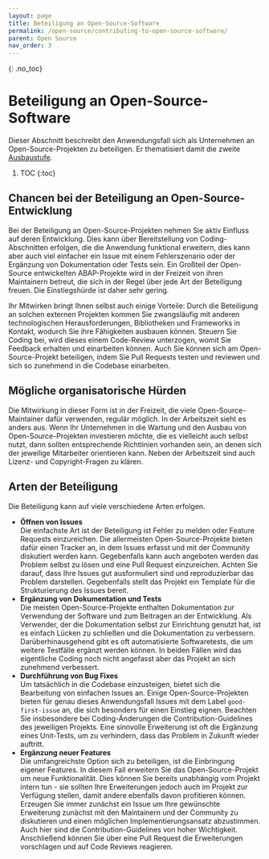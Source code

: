 ```yaml
---
layout: page
title: Beteiligung an Open-Source-Software
permalink: /open-source/contributing-to-open-source-software/
parent: Open Source
nav_order: 3
---
```


{: .no_toc}
# Beteiligung an Open-Source-Software

Dieser Abschnitt beschreibt den Anwendungsfall sich als Unternehmen an Open-Source-Projekten zu beteiligen. Er thematisiert damit die zweite [Ausbaustufe](/ABAP-Leitfaden/open-source/#ausbaustufen).

1. TOC
{:toc}

## Chancen bei der Beteiligung an Open-Source-Entwicklung

Bei der Beteiligung an Open-Source-Projekten nehmen Sie aktiv Einfluss auf deren Entwicklung. Dies kann über Bereitstellung von Coding-Abschnitten erfolgen, die die Anwendung funktional erweitern, dies kann aber auch viel einfacher ein Issue mit einem Fehlerszenario oder der Ergänzung von Dokumentation oder Tests sein. Ein Großteil der Open-Source entwickelten ABAP-Projekte wird in der Freizeit von ihren Maintainern betreut, die sich in der Regel über jede Art der Beteiligung freuen. Die Einstiegshürde ist daher sehr gering.

Ihr Mitwirken bringt Ihnen selbst auch einige Vorteile: Durch die Beteiligung an solchen externen Projekten kommen Sie zwangsläufig mit anderen technologischen Herausforderungen, Bibliotheken und Frameworks in Kontakt, wodurch Sie ihre Fähigkeiten ausbauen können. Steuern Sie Coding bei, wird dieses einem Code-Review unterzogen, womit Sie Feedback erhalten und einarbeiten können. Auch Sie können sich am Open-Source-Projekt beteiligen, indem Sie Pull Requests testen und reviewen und sich so zunehmend in die Codebase einarbeiten.

## Mögliche organisatorische Hürden

Die Mitwirkung in dieser Form ist in der Freizeit, die viele Open-Source-Maintainer dafür verwenden, regulär möglich. In der Arbeitszeit sieht es anders aus. Wenn Ihr Unternehmen in die Wartung und den Ausbau von Open-Source-Projekten investieren möchte, die es vielleicht auch selbst nutzt, dann sollten entsprechende Richtlinien vorhanden sein, an denen sich der jeweilige Mitarbeiter orientieren kann. Neben der Arbeitszeit sind auch Lizenz- und Copyright-Fragen zu klären.

## Arten der Beteiligung

Die Beteiligung kann auf viele verschiedene Arten erfolgen.

- __Öffnen von Issues__  
  Die einfachste Art ist der Beteiligung ist Fehler zu melden oder Feature Requests einzureichen. Die allermeisten Open-Source-Projekte bieten dafür einen Tracker an, in dem Issues erfasst und mit der Community diskutiert werden kann. Gegebenfalls kann auch angeboten werden das Problem selbst zu lösen und eine Pull Request einzureichen. Achten Sie darauf, dass Ihre Issues gut ausformuliert sind und reproduzierbar das Problem darstellen. Gegebenfalls stellt das Projekt ein Template für die Strukturierung des Issues bereit.
- __Ergänzung von Dokumentation und Tests__  
  Die meisten Open-Source-Projekte enthalten Dokumentation zur Verwendung der Software und zum Beitragen an der Entwicklung. Als Verwender, der die Dokumentation selbst zur Einrichtung genutzt hat, ist es einfach Lücken zu schließen und die Dokumentation zu verbessern. Darüberhinausgehend gibt es oft automatisierte Softwaretests, die um weitere Testfälle ergänzt werden können. In beiden Fällen wird das eigentliche Coding noch nicht angefasst aber das Projekt an sich zunehmend verbessert.
- __Durchführung von Bug Fixes__  
  Um tatsächlich in die Codebase einzusteigen, bietet sich die Bearbeitung von einfachen Issues an. Einige Open-Source-Projekten bieten für genau dieses Anwendungsfall Issues mit dem Label `good-first-issue` an, die sich besonders für einen Einstieg eignen. Beachten Sie insbesondere bei Coding-Änderungen die Contribution-Guidelines des jeweiligen Projekts. Eine sinnvolle Erweiterung ist oft die Ergänzung eines Unit-Tests, um zu verhindern, dass das Problem in Zukunft wieder auftritt.
- __Ergänzung neuer Features__  
  Die umfangreichste Option sich zu beteiligen, ist die Einbringung eigener Features. In diesem Fall erweitern Sie das Open-Source-Projekt um neue Funktionalität. Dies können Sie bereits unabhängig vom Projekt intern tun - sie sollten Ihre Erweiterungen jedoch auch im Projekt zur Verfügung stellen, damit andere ebenfalls davon profitieren können. Erzeugen Sie immer zunächst ein Issue um Ihre gewünschte Erweiterung zunächst mit den Maintainern und der Community zu diskutieren und einen möglichen Implementierungsansatz abzustimmen. Auch hier sind die Contribution-Guidelines von hoher Wichtigkeit. Anschließend können Sie über eine Pull Request die Erweiterungen vorschlagen und auf Code Reviews reagieren.

